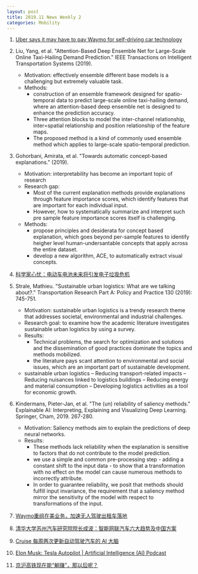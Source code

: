 ```yaml
---
layout: post
title: 2019.11 News Weekly 2
categories: Mobility
---
```


1. [Uber says it may have to pay Waymo for self-driving car technology](https://www.chicagotribune.com/business/sns-tns-bc-auto-uber-waymo-20191108-story.html)

2. Liu, Yang, et al. "Attention-Based Deep Ensemble Net for Large-Scale Online Taxi-Hailing Demand Prediction." IEEE Transactions on Intelligent Transportation Systems (2019).

    - Motivation: effectively ensemble different base models is a challenging but extremely valuable task.
    - Methods:
        - construction of an ensemble framework designed for spatio-temporal data to predict large-scale online taxi-hailing demand, where an attention-based deep ensemble net is designed to enhance the prediction accuracy.
        - Three attention blocks to model the inter-channel relationship, inter=spatial relationship and position relationship of the feature maps.
        - The proposed method is a kind of commonly used ensemble method which applies to large-scale spatio-temporal prediction.

3. Gohorbani, Amirata, et al. "Towards automatic concept-based explanations." (2019).

    - Motivation: interpretability has become an important topic of research
    - Research gap:
        - Most of the current explanation methods provide explanations through feature importance scores, which identify features that are important for each individual input.
        - However, how to systematically summarize and interpret such pre sample feature importance scores itself is challenging.
    - Methods:
        - propose principles and desiderata for concept based explanation, which goes beyond per-sample features to identify heigher level human-undersantable concepts that apply across the entire dataset.
        - develop a new algorithm, ACE, to automatically extract visual concepts.

4. [科学家心忧：电动车电池未来将引发电子垃圾危机](https://36kr.com/p/5264200)

5. Strale, Mathieu. "Sustainable urban logistics: What are we talking about?." Transportation Research Part A: Policy and Practice 130 (2019): 745-751.

    - Motivation: sustainable urban logistics is a trendy research theme that addresses societal, environmental and industrial challenges.
    - Research goal: to examine how the academic literature investigates sustainable urban logistics by using a survey.
    - Results:
        - Technical problems, the search for optimization and solutions and the dissemination of good practices dominate the topics and methods mobilized.
        - the literature pays scant attention to environmental and social issues, which are an important part of sustainable development.
    - sustainable urban logistics
        – Reducing transport-related impacts 
        – Reducing nuisances linked to logistics buildings 
        – Reducing energy and material consumption 
        – Developing logistics activities as a tool for economic growth.

6. Kindermans, Pieter-Jan, et al. "The (un) reliability of saliency methods." Explainable AI: Interpreting, Explaining and Visualizing Deep Learning. Springer, Cham, 2019. 267-280.

    - Motivation: Saliency methods aim to explain the predictions of deep neural networks.
    - Results:
        - These methods lack reliability when the explanation is sensitive to factors that do not contribute to the model prediction.
        - we use a simple and common pre-processing step - adding a constant shift to the input data - to show that a transformation with no effect on the model can cause numerous methods to incorrectly attribute.
        - In order to guarantee reliability, we posit that methods should fulfill input invariance, the requirement that a saliency method mirror the sensitivity of the model with respect to transformations of the input.

7. [Waymo重组在美业务，加速无人驾驶出租车落地](https://36kr.com/p/5264806)

8. [清华大学苏州汽车研究院院长成波：智能网联汽车六大趋势及中国方案](https://www.jiqizhixin.com/articles/2019-11-12-2)

9. [Cruise 每周两次更新自动驾驶汽车的 AI 大脑](https://www.jiqizhixin.com/dailies/634af0e0-124c-4aba-8893-782c44ddd85a)

10. [Elon Musk: Tesla Autopilot | Artificial Intelligence (AI) Podcast](https://www.youtube.com/watch?v=dEv99vxKjVI)

11. [京沪高铁现在能“躺赚”，那以后呢？](https://www.huxiu.com/article/326300.html)